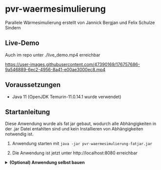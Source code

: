 # pvr-waermesimulierung

Parallele Wärmesimulierung erstellt von Jannick Bergjan und Felix Schulze Sindern

## Live-Demo

Auch im repo unter ./live_demo.mp4 erreichbar

https://user-images.githubusercontent.com/47390169/176757686-9a546889-6ec2-4956-8a41-e00ae3000ec8.mp4

## Voraussetzungen

- Java 11 (OpenJDK Temurin-11.0.14.1 wurde verwendet)

## Startanleitung

Diese Anwendung wurde als fat jar gebaut, wodurch alle Abhängigkeiten in der .jar Datei entahlten sind und kein
Installieren von Abhängigkeiten notwendig ist.

1. Anwendung starten mit `java -jar pvr-waermesimulierung-fatjar.jar`

2. Die Anwendung ist jetzt unter http://localhost:8080 erreichbar

<details>
<summary><b>(Optional) Anwendung selbst bauen</b></summary>

1. mvn clean install -Pproduction -DskipTests
2. cp target/mytodo-1.0-SNAPSHOT.jar pvr-waermesimulierung-fatjar.jar

</details>